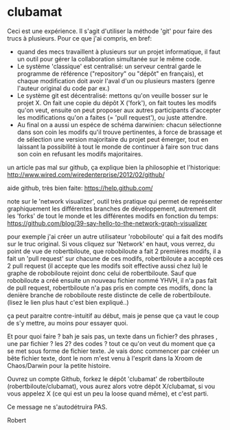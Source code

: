 clubamat
========

Ceci est une expérience.
Il s'agit d'utiliser la méthode 'git' pour faire des trucs à plusieurs.
Pour ce que j'ai compris, en bref:
- quand des mecs travaillent à plusieurs sur un projet informatique, 
il faut un outil pour gérer la collaboration simultanée sur le même code.
- Le système 'classique' est centralisé: un serveur central garde le programme de référence 
("repository" ou "dépôt" en français), et chaque modification doit avoir l'aval d'un ou plusieurs masters 
(genre l'auteur original du code par ex.)
- Le système git est décentralisé: mettons qu'on veuille bosser sur le projet X. On fait une copie du dépôt X ('fork'), 
on fait toutes les modifs qu'on veut, ensuite on peut proposer aux autres participants d'accepter les modifications 
qu'on a faites (= 'pull request'), ou juste attendre.
- Au final on a aussi un espéce de schéma darwinien: chacun sélectionne dans son coin les modifs qu'il trouve
pertinentes, à force de brassage et de sélection une version majoritaire du projet peut émerger, tout en laissant la 
possibilité à tout le monde de continuer à faire son truc dans son coin en refusant les modifs majoritaires.

un article pas mal sur github, ça explique bien la philosophie et l'historique:
http://www.wired.com/wiredenterprise/2012/02/github/

aide github, très bien faite:
https://help.github.com/

note sur le 'network visualizer', outil très pratique qui permet de représenter graphiquement les différentes branches 
de développement, autrement dit les 'forks' de tout le monde et les différentes modifs en fonction du temps:
https://github.com/blog/39-say-hello-to-the-network-graph-visualizer

pour exemple j'ai créer un autre utilisateur 'robobiloute' qui a fait des modifs sur le truc original.
Si vous cliquez sur 'Network' en haut, vous verrez, du point de vue de robertbiloute, que robobiloute a fait 2 premières 
modifs, il a fait un 'pull request' sur chacune de ces modifs, robertbiloute a accepté ces 2 pull request 
(il accepte que les modifs soit effective aussi chez lui) le graphe de robobiloute rejoint donc celui de robertbiloute.
Sauf que robobiloute a créé ensuite un nouveau fichier nommé YHVH, il n'a pas fait de pull request, robertbiloute 
n'a pas pris en compte ces modifs, donc la denière branche de robobiloute reste distincte de celle de robertbiloute.
(lisez le lien plus haut c'est bien expliqué..)

ça peut paraitre contre-intuitif au début, mais je pense que ça vaut le coup de s'y mettre, au moins pour essayer quoi.

Et pour quoi faire ? 
bah je sais pas, un texte dans un fichier? des phrases , une par fichier ? les 2? des codes ? 
tout ce qu'on veut du moment que ça se met sous forme de fichier texte.
Je vais donc commencer par crééer un bête fichier texte, dont le nom m'est venu à l'esprit dans la Xroom de Chaos/Darwin 
pour la petite histoire.

Ouvrez un compte Github, forkez le dépôt 'clubamat' de robertbiloute (robertbiloute/clubamat), vous aurez alors votre dépôt
X/clubamat, si vou vous appelez X (ce qui est un peu la loose quand même), et c'est parti.

Ce message ne s'autodétruira PAS.

Robert
